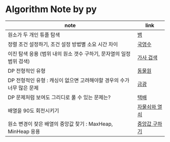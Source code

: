 # Algorithm Note by py

|note|link|
|------|---|
|원소가 두 개인 튜플 탐색|[뱀](./sol_from_BOJ/simulation/boj3190.py)|
|정렬 조건 설정하기, 조건 설정 방법별 소요 시간 차이|[국영수](./sol_from_BOJ/sort/boj10825.py)|
|이진 탐색 응용 (범위 내의 원소 갯수 구하기, 문자열의 일정 범위 검색)|[가사 검색](./sol_from_Programmers/kakao_blind/pr60060.py)|
|DP 전형적인 유형 |[동물원](./sol_from_BOJ/dp/boj1309.py)|
|DP 전형적인 유형 : 캐싱이 없으면 고려해야할 경우의 수가 너무 많은 문제|[금광](./sol_from_etc/book_이것이코딩테스트다/Q31.py)|
|DP 문제처럼 보여도 그리디로 풀 수 있는 문제는?|[택배](./sol_from_BOJ/greedy/boj8980.py)|
|배열을 90도 회전시키기|[자물쇠와 열쇠](./sol_from_Programmers/kakao_blind/pr60059.py)|
|원소 변경이 잦은 배열의 중앙값 찾기 : MaxHeap, MinHeap 응용|[중앙값 구하기](./sol_from_BOJ/data_structure/boj2696.py)|
